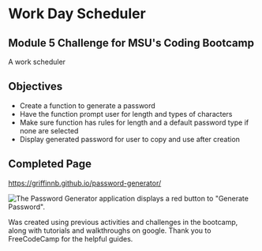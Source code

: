 # Work Day Scheduler

## Module 5 Challenge for MSU's Coding Bootcamp

A work scheduler

## Objectives
* Create a function to generate a password
* Have the function prompt user for length and types of characters
* Make sure function has rules for length and a default password type if none are selected
* Display generated password for user to copy and use after creation


## Completed Page

https://griffinnb.github.io/password-generator/

![The Password Generator application displays a red button to "Generate Password".](./Assets/03-javascript-homework-demo.png)


Was created using previous activities and challenges in the bootcamp, along with tutorials and walkthroughs on google. Thank you to FreeCodeCamp for the helpful guides.
